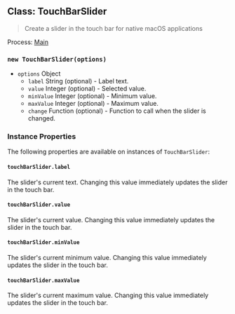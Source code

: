 ## Class: TouchBarSlider

> Create a slider in the touch bar for native macOS applications

Process: [Main](../tutorial/quick-start.md#main-process)

### `new TouchBarSlider(options)`

* `options` Object
  * `label` String (optional) - Label text.
  * `value` Integer (optional) - Selected value.
  * `minValue` Integer (optional) - Minimum value.
  * `maxValue` Integer (optional) - Maximum value.
  * `change` Function (optional) - Function to call when the slider is changed.

### Instance Properties

The following properties are available on instances of `TouchBarSlider`:

#### `touchBarSlider.label`

The slider's current text. Changing this value immediately updates the slider
in the touch bar.

#### `touchBarSlider.value`

The slider's current value. Changing this value immediately updates the slider
in the touch bar.

#### `touchBarSlider.minValue`

The slider's current minimum value. Changing this value immediately updates the
slider in the touch bar.

#### `touchBarSlider.maxValue`

The slider's current maximum value. Changing this value immediately updates the
slider in the touch bar.
